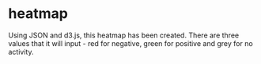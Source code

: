 # heatmap
Using JSON and d3.js, this heatmap has been created.
There are three values that it will input - red for negative, green for positive and grey for no activity.
